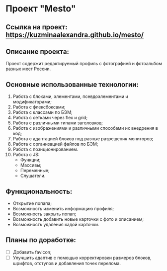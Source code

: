# Проект "Mesto" 
## Ссылка на проект: https://kuzminaalexandra.github.io/mesto/

## Описание проекта:
Проект содержит редактируемый профиль с фотографией и фотоальбом разных мест России.

## Основные использованные технологии:
1. Работа с блоками, элементами, псевдоэлементами и модификаторами;
2. Работа с флексбоксами;
3. Работа с классами по БЭМ;
4. Работа с сетками через flex и grid;
5. Работа с различными типами заголовков;
6. Работа с изображениями и различными способами их внедрения в код;
7. Работа с адаптацией блоков под разные разрешения мониторов;
8. Работа с организацией файлов по БЭМ;
9. Работа с позиционированием.
10. Работа с JS:
    * Функции;
    * Массивы;
    * Переменные;
    * Слушатели.

## Функциональность:
* Открытие попапа;
* Возможность изменить информацию профиля;
* Возможность закрыть попап;
* Возможность добавить новые карточки с фото и описанием;
* Возможность удаления кадой карточки.


## Планы по доработке:
- [ ] Добавить favicon;
- [ ] Улучшить адаптив с помощью корректировки размеров блоков, шрифтов, отступов и добавления точек перелома.
